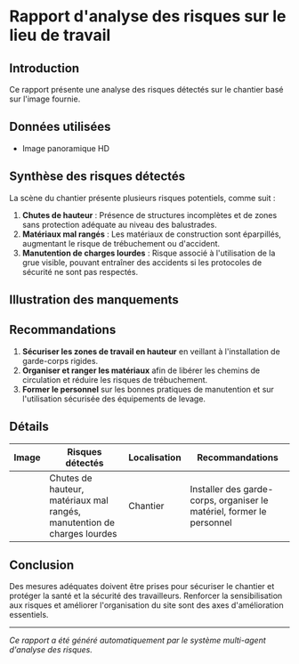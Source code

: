 # Rapport d'analyse des risques sur le lieu de travail

## Introduction
Ce rapport présente une analyse des risques détectés sur le chantier basé sur l'image fournie.

## Données utilisées
- Image panoramique HD

## Synthèse des risques détectés
La scène du chantier présente plusieurs risques potentiels, comme suit :

1. **Chutes de hauteur** : Présence de structures incomplètes et de zones sans protection adéquate au niveau des balustrades.
2. **Matériaux mal rangés** : Les matériaux de construction sont éparpillés, augmentant le risque de trébuchement ou d'accident.
3. **Manutention de charges lourdes** : Risque associé à l'utilisation de la grue visible, pouvant entraîner des accidents si les protocoles de sécurité ne sont pas respectés.

## Illustration des manquements
<!-- Aucun schéma ou image annotée disponible. -->

## Recommandations
1. **Sécuriser les zones de travail en hauteur** en veillant à l'installation de garde-corps rigides.
2. **Organiser et ranger les matériaux** afin de libérer les chemins de circulation et réduire les risques de trébuchement.
3. **Former le personnel** sur les bonnes pratiques de manutention et sur l'utilisation sécurisée des équipements de levage.

## Détails
| Image | Risques détectés                          | Localisation      | Recommandations                                           |
|-------|-------------------------------------------|-------------------|----------------------------------------------------------|
|       | Chutes de hauteur, matériaux mal rangés, manutention de charges lourdes | Chantier          | Installer des garde-corps, organiser le matériel, former le personnel |

## Conclusion
Des mesures adéquates doivent être prises pour sécuriser le chantier et protéger la santé et la sécurité des travailleurs. Renforcer la sensibilisation aux risques et améliorer l'organisation du site sont des axes d'amélioration essentiels.

---
*Ce rapport a été généré automatiquement par le système multi-agent d'analyse des risques.*